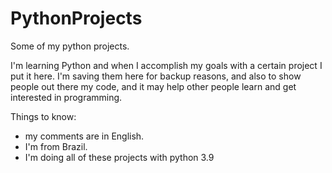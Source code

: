 # PythonProjects
Some of my python projects.

I'm learning Python and when I accomplish my goals with a certain project I put it here. I'm saving them here for backup reasons, and also to show people out there my code, and it may help other people learn and get interested in programming.

Things to know:
- my comments are in English.
- I'm from Brazil.
- I'm doing all of these projects with python 3.9
